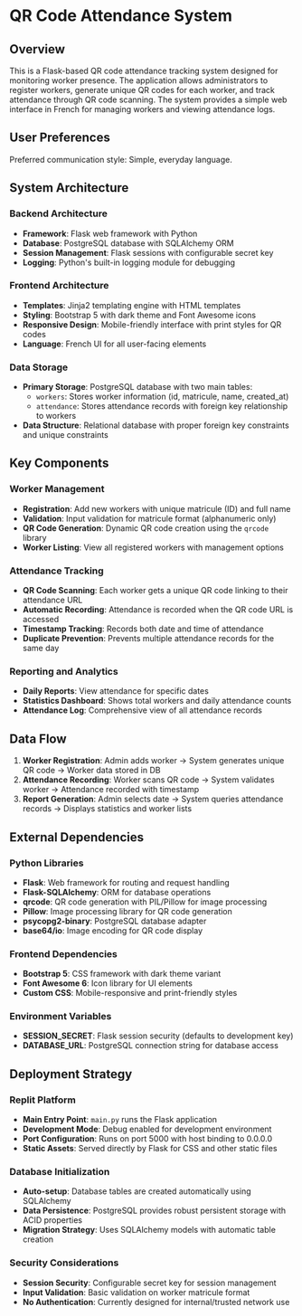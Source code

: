 # QR Code Attendance System

## Overview

This is a Flask-based QR code attendance tracking system designed for monitoring worker presence. The application allows administrators to register workers, generate unique QR codes for each worker, and track attendance through QR code scanning. The system provides a simple web interface in French for managing workers and viewing attendance logs.

## User Preferences

Preferred communication style: Simple, everyday language.

## System Architecture

### Backend Architecture
- **Framework**: Flask web framework with Python
- **Database**: PostgreSQL database with SQLAlchemy ORM
- **Session Management**: Flask sessions with configurable secret key
- **Logging**: Python's built-in logging module for debugging

### Frontend Architecture
- **Templates**: Jinja2 templating engine with HTML templates
- **Styling**: Bootstrap 5 with dark theme and Font Awesome icons
- **Responsive Design**: Mobile-friendly interface with print styles for QR codes
- **Language**: French UI for all user-facing elements

### Data Storage
- **Primary Storage**: PostgreSQL database with two main tables:
  - `workers`: Stores worker information (id, matricule, name, created_at)
  - `attendance`: Stores attendance records with foreign key relationship to workers
- **Data Structure**: Relational database with proper foreign key constraints and unique constraints

## Key Components

### Worker Management
- **Registration**: Add new workers with unique matricule (ID) and full name
- **Validation**: Input validation for matricule format (alphanumeric only)
- **QR Code Generation**: Dynamic QR code creation using the `qrcode` library
- **Worker Listing**: View all registered workers with management options

### Attendance Tracking
- **QR Code Scanning**: Each worker gets a unique QR code linking to their attendance URL
- **Automatic Recording**: Attendance is recorded when the QR code URL is accessed
- **Timestamp Tracking**: Records both date and time of attendance
- **Duplicate Prevention**: Prevents multiple attendance records for the same day

### Reporting and Analytics
- **Daily Reports**: View attendance for specific dates
- **Statistics Dashboard**: Shows total workers and daily attendance counts
- **Attendance Log**: Comprehensive view of all attendance records

## Data Flow

1. **Worker Registration**: Admin adds worker → System generates unique QR code → Worker data stored in DB
2. **Attendance Recording**: Worker scans QR code → System validates worker → Attendance recorded with timestamp
3. **Report Generation**: Admin selects date → System queries attendance records → Displays statistics and worker lists

## External Dependencies

### Python Libraries
- **Flask**: Web framework for routing and request handling
- **Flask-SQLAlchemy**: ORM for database operations
- **qrcode**: QR code generation with PIL/Pillow for image processing
- **Pillow**: Image processing library for QR code generation
- **psycopg2-binary**: PostgreSQL database adapter
- **base64/io**: Image encoding for QR code display

### Frontend Dependencies
- **Bootstrap 5**: CSS framework with dark theme variant
- **Font Awesome 6**: Icon library for UI elements
- **Custom CSS**: Mobile-responsive and print-friendly styles

### Environment Variables
- **SESSION_SECRET**: Flask session security (defaults to development key)
- **DATABASE_URL**: PostgreSQL connection string for database access

## Deployment Strategy

### Replit Platform
- **Main Entry Point**: `main.py` runs the Flask application
- **Development Mode**: Debug enabled for development environment
- **Port Configuration**: Runs on port 5000 with host binding to 0.0.0.0
- **Static Assets**: Served directly by Flask for CSS and other static files

### Database Initialization
- **Auto-setup**: Database tables are created automatically using SQLAlchemy
- **Data Persistence**: PostgreSQL provides robust persistent storage with ACID properties
- **Migration Strategy**: Uses SQLAlchemy models with automatic table creation

### Security Considerations
- **Session Security**: Configurable secret key for session management
- **Input Validation**: Basic validation on worker matricule format
- **No Authentication**: Currently designed for internal/trusted network use